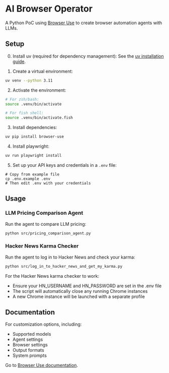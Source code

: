 # AI Browser Operator

A Python PoC using [Browser Use](https://docs.browser-use.com/) to create browser automation agents with LLMs.

## Setup

0. Install uv (required for dependency management):
See the [uv installation guide](https://docs.astral.sh/uv/getting-started/installation/).

1. Create a virtual environment:
```bash
uv venv --python 3.11
```

2. Activate the environment:
```bash
# For zsh/bash:
source .venv/bin/activate

# For fish shell:
source .venv/bin/activate.fish
```

3. Install dependencies:
```bash
uv pip install browser-use
```

4. Install playwright:
```bash
uv run playwright install
```

5. Set up your API keys and credentials in a `.env` file:
```
# Copy from example file
cp .env.example .env
# Then edit .env with your credentials
```

## Usage

### LLM Pricing Comparison Agent
Run the agent to compare LLM pricing:
```bash
python src/pricing_comparison_agent.py
```

### Hacker News Karma Checker
Run the agent to log in to Hacker News and check your karma:
```bash
python src/log_in_to_hacker_news_and_get_my_karma.py
```

For the Hacker News karma checker to work:
- Ensure your HN_USERNAME and HN_PASSWORD are set in the .env file
- The script will automatically close any running Chrome instances
- A new Chrome instance will be launched with a separate profile

## Documentation

For customization options, including:
- Supported models
- Agent settings
- Browser settings
- Output formats
- System prompts

Go to [Browser Use documentation](https://docs.browser-use.com/).
